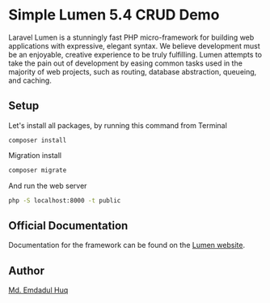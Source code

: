 # Simple Lumen 5.4 CRUD Demo

Laravel Lumen is a stunningly fast PHP micro-framework for building web applications with expressive, elegant syntax. We believe development must be an enjoyable, creative experience to be truly fulfilling. Lumen attempts to take the pain out of development by easing common tasks used in the majority of web projects, such as routing, database abstraction, queueing, and caching.

## Setup

Let's install all packages, by running this command from Terminal
````base
composer install
````

Migration install

```bash
composer migrate
````

And run the web server
```bash 
php -S localhost:8000 -t public 
````


## Official Documentation

Documentation for the framework can be found on the [Lumen website](http://lumen.laravel.com/docs).

## Author

[Md. Emdadul Huq](http://www.emdadulhuq.blogger.com)